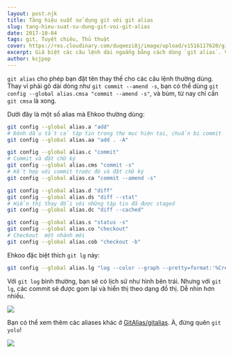 ```yaml
---
layout: post.njk
title: Tăng hiệu suất sử dụng git với git alias
slug: tang-hieu-suat-su-dung-git-voi-git-alias
date: 2017-10-04
tags: git, Tuyệt chiêu, Thủ thuật
cover: https://res.cloudinary.com/duqeezi8j/image/upload/v1516117620/git-push-coffe-me_gt56na.png
excerpt: Giã biệt các câu lệnh dài ngoẵng bằng cách dùng `git alias`. Và, bùm! Hình ảnh bạn sẽ càng long lanh hơn trong mắt đồng nghiệp.
author: kcjpop
---
```


 `git alias` cho phép bạn đặt tên thay thế cho các câu lệnh thường dùng. Thay vì phải gõ dài dòng như `git commit --amend -s`, bạn có thể dùng `git config --global alias.cmsa "commit --amend -s"`, và bùm, từ nay chỉ cần `git cmsa` là xong.

Dưới đây là một số alias mà Ehkoo thường dùng:

```bash
git config --global alias.a "add"
# Đánh dấu tất cả tập tin trong thư mục hiện tại, chuẩn bị commit
git config --global alias.aa "add . -A"

git config --global alias.c "commit"
# Commit và đặt chữ ký
git config --global alias.cms "commit -s"
# Kết hợp với commit trước đó và đặt chữ ký
git config --global alias.ca "commit --amend -s"

git config --global alias.d "diff"
git config --global alias.ds "diff --stat"
# Hiển thị thay đổi với những tập tin đã được staged
git config --global alias.dc "diff --cached"

git config --global alias.s "status -s"
git config --global alias.co "checkout"
# Checkout  một nhánh mới
git config --global alias.cob "checkout -b"
```

Ehkoo đặc biệt thích `git lg` này:

```bash
git config --global alias.lg "log --color --graph --pretty=format:'%Cred%h%Creset -%C(yellow)%d%Creset %s %Cgreen(%cr) %C(bold blue)<%an>%Creset' --abbrev-commit"
```
Với `git log` bình thường, bạn sẽ có lịch sử như hình bên trái. Nhưng với `git lg`, các commit sẽ được gom lại và hiển thị theo dạng đồ thị. Dễ nhìn hơn nhiều.

![](https://res.cloudinary.com/hikerlust/image/upload/v1507655532/AuYbIc3_o4iwfm.png)

Bạn có thể xem thêm các aliases khác ở [GitAlias/gitalias](https://github.com/GitAlias/gitalias). À, đừng quên `git yolo`!

![](https://res.cloudinary.com/hikerlust/image/upload/v1507655527/YOLO_v19b1b.png)
